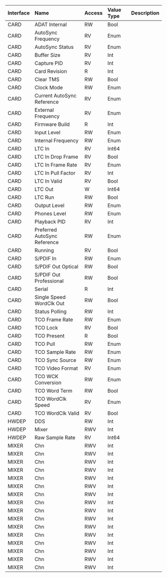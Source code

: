 | Interface | Name | Access | Value Type | Description |
| :- | :- | :- | :- | :- |
| CARD | ADAT Internal | RW | Bool |             | 
| CARD | AutoSync Frequency | RV | Enum |             | 
| CARD | AutoSync Status | RV | Enum |             | 
| CARD | Buffer Size | RV | Int |             | 
| CARD | Capture PID | RV | Int |             | 
| CARD | Card Revision | R | Int |             | 
| CARD | Clear TMS | RW | Bool |             | 
| CARD | Clock Mode | RW | Enum |             | 
| CARD | Current AutoSync Reference | RV | Enum |             | 
| CARD | External Frequency | RV | Enum |             | 
| CARD | Firmware Build | R | Int |             | 
| CARD | Input Level | RW | Enum |             | 
| CARD | Internal Frequency | RW | Enum |             | 
| CARD | LTC In | RV | Int64 |             | 
| CARD | LTC In Drop Frame | RV | Bool |             | 
| CARD | LTC In Frame Rate | RV | Enum |             | 
| CARD | LTC In Pull Factor | RV | Int |             | 
| CARD | LTC In Valid | RV | Bool |             | 
| CARD | LTC Out | W | Int64 |             | 
| CARD | LTC Run | RW | Bool |             | 
| CARD | Output Level | RW | Enum |             | 
| CARD | Phones Level | RW | Enum |             | 
| CARD | Playback PID | RV | Int |             | 
| CARD | Preferred AutoSync Reference | RW | Enum |             | 
| CARD | Running | RV | Bool |             | 
| CARD | S/PDIF In | RW | Enum |             | 
| CARD | S/PDIF Out Optical | RW | Bool |             | 
| CARD | S/PDIF Out Professional | RW | Bool |             | 
| CARD | Serial | R | Int |             | 
| CARD | Single Speed WordClk Out | RW | Bool |             | 
| CARD | Status Polling | RW | Int |             | 
| CARD | TCO Frame Rate | RW | Enum |             | 
| CARD | TCO Lock | RV | Bool |             | 
| CARD | TCO Present | R | Bool |             | 
| CARD | TCO Pull | RW | Enum |             | 
| CARD | TCO Sample Rate | RW | Enum |             | 
| CARD | TCO Sync Source | RW | Enum |             | 
| CARD | TCO Video Format | RV | Enum |             | 
| CARD | TCO WCK Conversion | RW | Enum |             | 
| CARD | TCO Word Term | RW | Bool |             | 
| CARD | TCO WordClk Speed | RV | Enum |             | 
| CARD | TCO WordClk Valid | RV | Bool |             | 
| HWDEP | DDS | RW | Int |             | 
| HWDEP | Mixer | RWV | Int |             | 
| HWDEP | Raw Sample Rate | RV | Int64 |             | 
| MIXER | Chn | RWV | Int |             | 
| MIXER | Chn | RWV | Int |             | 
| MIXER | Chn | RWV | Int |             | 
| MIXER | Chn | RWV | Int |             | 
| MIXER | Chn | RWV | Int |             | 
| MIXER | Chn | RWV | Int |             | 
| MIXER | Chn | RWV | Int |             | 
| MIXER | Chn | RWV | Int |             | 
| MIXER | Chn | RWV | Int |             | 
| MIXER | Chn | RWV | Int |             | 
| MIXER | Chn | RWV | Int |             | 
| MIXER | Chn | RWV | Int |             | 
| MIXER | Chn | RWV | Int |             | 
| MIXER | Chn | RWV | Int |             | 
| MIXER | Chn | RWV | Int |             | 
| MIXER | Chn | RWV | Int |             | 
